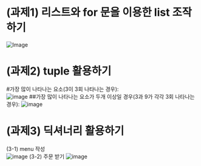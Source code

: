 # (과제1) 리스트와 for 문을 이용한 list 조작하기
![Image](https://github.com/user-attachments/assets/3e17ee92-2193-4efa-945d-37a2aa3f13eb)

# (과제2) tuple 활용하기
#가장 많이 나타나는 요소(3이 3회 나타나는 경우):\
![image](https://github.com/user-attachments/assets/bb55425f-a50c-46a0-ba02-3c6580a78228)
##가장 많이 나타나는 요소가 두개 이상일 경우(3과 9가 각각 3회 나타나는 경우):
![image](https://github.com/user-attachments/assets/657ee25c-dc9b-4cf3-bc7c-e80d3ad24842)

# (과제3) 딕셔너리 활용하기
(3-1) menu 작성\
![image](https://github.com/user-attachments/assets/bd012202-678f-47b9-b832-e266c4f6e022)
(3-2) 주문 받기
![image](https://github.com/user-attachments/assets/29d299ce-62d7-4344-b9aa-f7f70b58041a)
